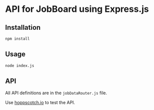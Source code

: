 # API for JobBoard using Express.js

## Installation

```bash
npm install
```

## Usage

```bash
node index.js
```

## API

All API definitions are in the ```jobDataRouter.js``` file.

Use [hoppscotch.io](https://hoppscotch.io) to test the API.
